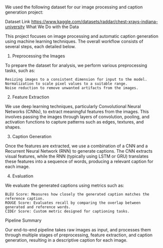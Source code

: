 We used the following dataset for our image processing and caption generation project:

Dataset Link
https://www.kaggle.com/datasets/raddar/chest-xrays-indiana-university
What We Do with the Data

This project focuses on image processing and automatic caption generation using machine learning techniques. The overall workflow consists of several steps, each detailed below.
1. Preprocessing the Images

To prepare the dataset for analysis, we perform various preprocessing tasks, such as:

    Resizing images to a consistent dimension for input to the model.
    Normalization to scale pixel values to a suitable range.
    Noise reduction to remove unwanted artifacts from the images.


2. Feature Extraction

We use deep learning techniques, particularly Convolutional Neural Networks (CNNs), to extract meaningful features from the images. This involves passing the images through layers of convolution, pooling, and activation functions to capture patterns such as edges, textures, and shapes.


3. Caption Generation

Once the features are extracted, we use a combination of a CNN and a Recurrent Neural Network (RNN) to generate captions. The CNN extracts visual features, while the RNN (typically using LSTM or GRU) translates these features into a sequence of words, producing a relevant caption for each image.


4. Evaluation

We evaluate the generated captions using metrics such as:

    BLEU Score: Measures how closely the generated caption matches the reference caption.
    ROUGE Score: Evaluates recall by comparing the overlap between generated and reference words.
    CIDEr Score: Custom metric designed for captioning tasks.


Pipeline Summary

Our end-to-end pipeline takes raw images as input, and processes them through multiple stages of preprocessing, feature extraction, and caption generation, resulting in a descriptive caption for each image.

